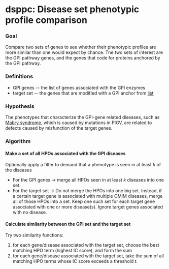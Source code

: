 # dsppc: Disease set phenotypic profile comparison

### Goal
Compare two sets of genes to see whether their phenotypic profiles are more similar
than one would expect by chance. The two sets of interest are the GPI pathway genes, and the genes
that code for proteins anchored by the GPI pathway.

### Definitions
* GPI genes -- the list of genes associated with the GPI enzymes
* target set -- the genes that are modified with a GPI anchor from [list](https://docs.google.com/spreadsheets/d/1opZrVNZD5eNSLr0AyxmVSGXBLERF4Bg8NhiKrmRzAKs/edit#gid=0)

### Hypothesis
The phenotypes that characterize the GPI-gene related diseases, such as [Mabry syndrome](https://omim.org/entry/239300), which is caused by mutations in PIGV, are related to defects caused by misfunction of the target genes.

### Algorithm
#### Make a set of all HPOs associated with the GPI diseases
Optionally apply a filter to demand that a phenotype is seen in at least _k_ of the diseases
* For the GPI genes -> merge all HPOs seen in at least _k_ diseases into one set.
* For the target set -> Do not merge the HPOs into one big set. Instead, if a certain target gene is associated with multiple OMIM diseases, merge all of those HPOs into a set. Keep one such set for each target gene associated with one or more disease(s). Ignore target genes associated with no disease.

#### Calculate similarity between the GPI set and the target set
Try two similarity functions:
1. for each gene/disease associated with the target set, choose the best matching HPO term (highest IC score), and form the sum
2. for each gene/disease associated with the target set, take the sum of all matching HPO terms whose IC score exceeds a threshold _t_.
